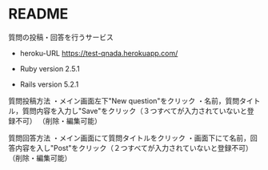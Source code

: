 # README

質問の投稿・回答を行うサービス


* heroku-URL
https://test-qnada.herokuapp.com/ 

* Ruby version
2.5.1

* Rails version
5.2.1

質問投稿方法
・メイン画面左下"New question"をクリック
・名前，質問タイトル，質問内容を入力し"Save"をクリック（３つすべてが入力されていないと登録不可）
（削除・編集可能）

質問回答方法
・メイン画面にて質問タイトルをクリック
・画面下にて名前，回答内容を入し"Post"をクリック（２つすべてが入力されていないと登録不可）
（削除・編集可能）
